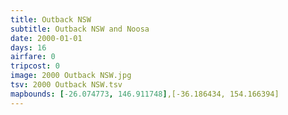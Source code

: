 ```yaml
---
title: Outback NSW
subtitle: Outback NSW and Noosa
date: 2000-01-01
days: 16
airfare: 0
tripcost: 0
image: 2000 Outback NSW.jpg
tsv: 2000 Outback NSW.tsv
mapbounds: [-26.074773, 146.911748],[-36.186434, 154.166394]
---
```

